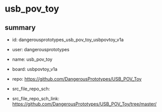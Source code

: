 # usb_pov_toy
 
## summary 
* id: dangerousprototypes_usb_pov_toy_usbpovtoy_v1a
* user: dangerousprototypes
* name: usb_pov_toy
* board: usbpovtoy_v1a
* repo: https://github.com/DangerousPrototypes/USB_POV_Toy



* src_file_repo_sch: 
* src_file_repo_sch_link: https://github.com/DangerousPrototypes/USB_POV_Toy/tree/master/




